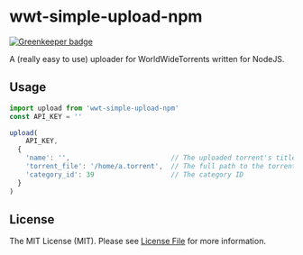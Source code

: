 # wwt-simple-upload-npm

[![Greenkeeper badge](https://badges.greenkeeper.io/pxgamer/wwt-simple-upload-npm.svg)](https://greenkeeper.io/)

A (really easy to use) uploader for WorldWideTorrents written for NodeJS.

## Usage

```js
import upload from 'wwt-simple-upload-npm'
const API_KEY = ''

upload(
    API_KEY,
  {
    'name': '',                         // The uploaded torrent's title
    'torrent_file': '/home/a.torrent',  // The full path to the torrent file
    'category_id': 39                   // The category ID
  }
)
```

## License

The MIT License (MIT). Please see [License File](LICENSE.md) for more information.
